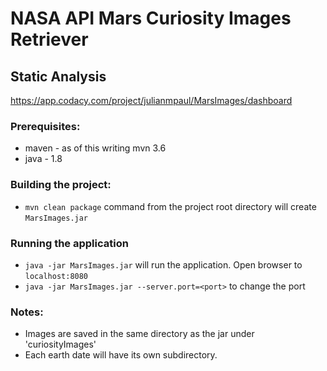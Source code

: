 # NASA API Mars Curiosity Images Retriever

## Static Analysis
https://app.codacy.com/project/julianmpaul/MarsImages/dashboard

### Prerequisites:
* maven - as of this writing mvn 3.6
* java - 1.8

### Building the project:
* `mvn clean package` command from the project root directory will create `MarsImages.jar`
### Running the application
* `java -jar MarsImages.jar` will run the application. Open browser to `localhost:8080`
* `java -jar MarsImages.jar --server.port=<port>` to change the port

### Notes:
* Images are saved in the same directory as the jar under 'curiosityImages'
* Each earth date will have its own subdirectory.
